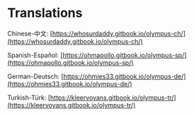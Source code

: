 # Translations

Chinese-中文: [https://whosurdaddy.gitbook.io/olympus-ch/](https://whosurdaddy.gitbook.io/olympus-ch/)

Spanish-Español: [https://ohmapollo.gitbook.io/olympus-sp/](https://ohmapollo.gitbook.io/olympus-sp/)

German-Deutsch: [https://ohmies33.gitbook.io/olympus-de/](https://ohmies33.gitbook.io/olympus-de/)

Turkish-Türk: [https://kleervoyans.gitbook.io/olympus-tr/](https://kleervoyans.gitbook.io/olympus-tr/)
